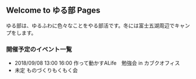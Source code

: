 ## Welcome to ゆる部 Pages

 ゆる部は、ゆるふわに色々なことをやる部活です。冬には富士五湖周辺でキャンプをします。

### 開催予定のイベント一覧

- 2018/09/08 13:00 16:00 作って動かすALife　勉強会 in カブクオフィス
- 未定 ものづくりもくもく会
